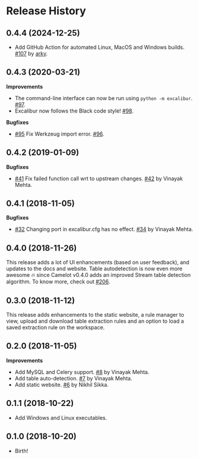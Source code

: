 Release History
===============

0.4.4 (2024-12-25)
------------------

* Add GitHub Action for automated Linux, MacOS and Windows builds. [#107](https://github.com/camelot-dev/excalibur/pull/107) by [arky](https://github.com/arky).

0.4.3 (2020-03-21)
------------------

**Improvements**

* The command-line interface can now be run using `python -m excalibur`. [#97](https://github.com/camelot-dev/excalibur/pull/97).
* Excalibur now follows the Black code style! [#98](https://github.com/camelot-dev/excalibur/pull/98).

**Bugfixes**

* [#95](https://github.com/camelot-dev/excalibur/issues/95) Fix Werkzeug import error. [#96](https://github.com/camelot-dev/excalibur/pull/96).

0.4.2 (2019-01-09)
------------------

**Bugfixes**

* [#41](https://github.com/camelot-dev/excalibur/issues/41) Fix failed function call wrt to upstream changes. [#42](https://github.com/camelot-dev/excalibur/pull/42) by Vinayak Mehta.

0.4.1 (2018-11-05)
------------------

**Bugfixes**

* [#32](https://github.com/camelot-dev/excalibur/issues/32) Changing port in excalibur.cfg has no effect. [#34](https://github.com/camelot-dev/excalibur/pull/34) by Vinayak Mehta.

0.4.0 (2018-11-26)
------------------

This release adds a lot of UI enhancements (based on user feedback), and updates to the docs and website. Table autodetection is now even more awesome 🔥 since Camelot v0.4.0 adds an improved Stream table detection algorithm. To know more, check out [#206](https://github.com/camelot-dev/camelot/pull/206).

0.3.0 (2018-11-12)
------------------

This release adds enhancements to the static website, a rule manager to view, upload and download table extraction rules and an option to load a saved extraction rule on the workspace.

0.2.0 (2018-11-05)
------------------

**Improvements**

* Add MySQL and Celery support. [#8](https://github.com/camelot-dev/excalibur/pull/8) by Vinayak Mehta.
* Add table auto-detection. [#7](https://github.com/camelot-dev/excalibur/pull/7) by Vinayak Mehta.
* Add static website. [#6](https://github.com/camelot-dev/excalibur/pull/6) by Nikhil Sikka.

0.1.1 (2018-10-22)
------------------

* Add Windows and Linux executables.

0.1.0 (2018-10-20)
------------------

* Birth!
